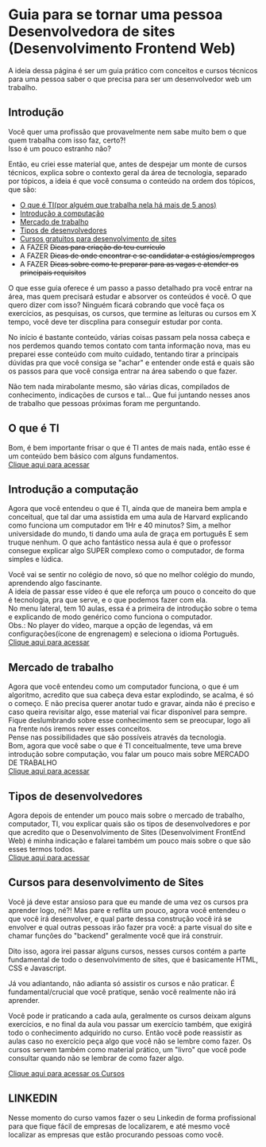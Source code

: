 # Guia para se tornar uma pessoa Desenvolvedora de sites (Desenvolvimento Frontend Web)
A ideia dessa página é ser um guia prático com conceitos e cursos técnicos para uma pessoa saber o que precisa para ser um desenvolvedor web um trabalho.

## Introdução
Você quer uma profissão que provavelmente nem sabe muito bem o que quem trabalha com isso faz, certo?! <br />
Isso é um pouco estranho não? <br />

Então, eu criei esse material que, antes de despejar um monte de cursos técnicos, explica sobre o contexto geral da área de tecnologia, separado por tópicos, a ideia é que você consuma o conteúdo na ordem dos tópicos, que são:
 - [O que é TI(por alguém que trabalha nela há mais de 5 anos)](#O-que-e-TI)
 - [Introdução a computação](#introducao-a-computacao)
 - [Mercado de trabalho](#mercado-de-trabalho)
 - [Tipos de desenvolvedores](#tipos-de-desenvolvedores)
 - [Cursos gratuitos para desenvolvimento de sites](#cursos-para-desenvolvimento-de-sites)
 - A FAZER <s>Dicas para criação do teu currículo</s>
 - A FAZER <s>Dicas de onde encontrar e se candidatar a estágios/empregos</s>
 - A FAZER <s>Dicas sobre como te preparar para as vagas e atender os principais requisitos</s>

O que esse guia oferece é um passo a passo detalhado pra você entrar na área, mas quem precisará estudar e absorver os conteúdos é você. O que quero dizer com isso? Ninguém ficará cobrando que você faça os exercícios, as pesquisas, os cursos, que termine as leituras ou cursos em X tempo, você deve ter discplina para conseguir estudar por conta. <br />

No início é bastante conteúdo, várias coisas passam pela nossa cabeça e nos perdemos quando temos contato com tanta informação nova, mas eu preparei esse conteúdo com muito cuidado, tentando tirar a principais dúvidas pra que você consiga se "achar" e entender onde está e quais são os passos para que você consiga entrar na área sabendo o que fazer. <br />

Não tem nada mirabolante mesmo, são várias dicas, compilados de conhecimento, indicações de cursos e tal... Que fui juntando nesses anos de trabalho que pessoas próximas foram me perguntando. <br />

## O que é TI

Bom, é bem importante frisar o que é TI antes de mais nada, então esse é um conteúdo bem básico com alguns fundamentos. <br />
[Clique aqui para acessar](o-que-e-ti.md)

## Introdução a computação
Agora que você entendeu o que é TI, ainda que de maneira bem ampla e conceitual, que tal dar uma assistida em uma aula de Harvard explicando como funciona um computador em 1Hr e 40 minutos? Sim, a melhor universidade do mundo, ti dando uma aula de graça em português E sem truque nenhum. O que acho fantástico nessa aula é que o professor consegue explicar algo SUPER complexo como o computador, de forma simples e lúdica. <br />

Você vai se sentir no colégio de novo, só que no melhor colégio do mundo, aprendendo algo fascinante. <br />
A ideia de passar esse vídeo é que ele reforça um pouco o conceito do que é tecnologia, pra que serve, e o que podemos fazer com ela. <br />
No menu lateral, tem 10 aulas, essa é a primeira de introdução sobre o tema e explicando de modo genérico como funciona o computador. <br />
Obs.: No player do vídeo, marque a opção de legendas, vá em configurações(ícone de engrenagem) e seleciona o idioma Português. <br />
[Clique aqui para acessar](https://cs50.harvard.edu/x/2021/weeks/0/) 

## Mercado de trabalho
Agora que você entendeu como um computador funciona, o que é um algoritmo, acredito que sua cabeça deva estar explodindo, se acalma, é só o começo. E não precisa querer anotar tudo e gravar, ainda não é preciso e caso queira revisitar algo, esse material vai ficar disponível para sempre. Fique deslumbrando sobre esse conhecimento sem se preocupar, logo ali na frente nós iremos rever esses conceitos. <br />
Pense nas possibilidades que são possíveis através da tecnologia. <br />
Bom, agora que você sabe o que é TI conceitualmente, teve uma breve introdução sobre computação, vou falar um pouco mais sobre MERCADO DE TRABALHO<br />
[Clique aqui para acessar](mercado-de-trabalho.md)

## Tipos de desenvolvedores
Agora depois de entender um pouco mais sobre o mercado de trabalho, computador, TI, vou explicar quais são os tipos de desenvolvedores
e por que acredito que o Desenvolvimento de Sites (Desenvolviment FrontEnd Web) é minha indicação e falarei também um pouco mais sobre o que são esses termos todos.<br />
[Clique aqui para acessar](tipos-de-desenvolvedores.md)


## Cursos para desenvolvimento de Sites
Você já deve estar ansioso para que eu mande de uma vez os cursos pra aprender logo, né?! Mas pare e reflita um pouco, agora você entendeu o
que você irá desenvolver, e qual parte dessa construção você irá se envolver e qual outras pessoas irão fazer pra você: a parte visual do site e chamar funções do "backend" geralmente você que irá construir. <br />

Dito isso, agora irei passar alguns cursos, nesses cursos contém a parte fundamental de todo o desenvolvimento de sites, que é basicamente HTML, CSS e Javascript. <br />   

Já vou adiantando, não adianta só assistir os cursos e não praticar. É fundamental/crucial que você pratique, senão você realmente não irá aprender. <br /> 

Você pode ir praticando a cada aula, geralmente os cursos deixam alguns exercícios, e no final da aula vou passar um exercício também, que exigirá todo o conhecimento adquirido no curso. Então você pode reassistir as aulas caso no exercício peça algo que você não se lembre como fazer. Os cursos servem também como material prático, um "livro" que você pode consultar quando não se lembrar de como fazer algo. <br />

[Clique aqui para acessar os Cursos](cursos-desenvolvimento-web.md)

## LINKEDIN  

Nesse momento do curso vamos fazer o seu Linkedin de forma profissional para que fique fácil de empresas de localizarem, e até mesmo você localizar as empresas que estão procurando pessoas como você. 
